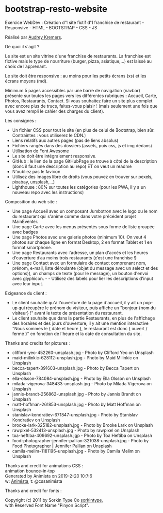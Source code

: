 # bootstrap-resto-website   

Exercice WebDev : Création d'1 site fictif d'1 franchise de restaurant - Responsive - HTML - BOOTSTRAP - CSS - JS   

Réalisé par [Audrey Kremers](https://github.com/AudreyKremers).

De quoi il s'agit ?   

Le site est un site vitrine d'une franchise de restaurants. La franchise est fictive mais le type de nourriture (burger, pizza, asiatique,...) est laissé au choix de l’apprenant.   

Le site doit être responsive : au moins pour les petits écrans (xs) et les écrans moyens (md).   

Minimum 5 pages accessibles par une barre de navigation (navbar) présente sur toutes les pages vers les différentes rubriques : Accueil, Carte, Photos, Restaurants, Contact. Si vous souhaitez faire un site plus complet avec encore plus de trucs, faites-vous plaisir ! (mais seulement une fois que vous avez rempli le cahier des charges du client).   

Les consignes :   

- Un fichier CSS pour tout le site (en plus de celui de Bootstrap, bien sûr. Contraintes : vous utiliserez le CDN.)   
- Liens relatifs aux autres pages (pas de liens absolus)  
- Fichiers rangés dans des dossiers (assets, puis css, js et img dedans)   
- Utilisation de Font Awesome   
- Le site doit être intégralement responsive.   
- GitHub : le lien de la page GitHubPage se trouve à côté de la description (donc il faut une description au repo) ET on veut un readme   
- N'oubliez pas le favicon   
- Utilisez des images libre de droits (vous pouvez en trouver sur pexels, pixabay, unsplash,...)    
- Lighthouse : 80% sur toutes les catégories (pour les PWA, il y a un nouveau repo avec les instructions)   

Composition du web site :   

- Une page Accueil avec un composant Jumbotron avec le logo ou le nom du restaurant qui s'anime comme dans votre précédent projet MainEventer.   
- Une page Carte avec les menus présentés sous forme de liste groupée avec badges   
- Une page Photos avec une galerie photos (minimum 10). On veut 4 photos sur chaque ligne en format Desktop, 2 en format Tablet et 1 en format smartphone.    
- Une page Restaurants avec l'adresse, un plan d'accès et les heures d'ouverture d’au moins trois restaurants (c’est une franchise !)    
- Une page Contact avec un formulaire de contact comprenant nom, prénom, e-mail, liste déroulante (objet du message avec un select et des options)), un champs de texte (pour le message), un bouton d'envoi avec glyphicon. -  - Utilisez des labels pour lier les descriptions d'input avec leur input.   

Exigeance du client :   

- Le client souhaite qu'à l'ouverture de la page d'accueil, il y ait un pop-up qui récupère le prénom du visiteur, puis affiche un "bonjour {nom du visiteur} !" avant le texte de présentation du restaurant.    
- Le client souhaite que dans la partie Restaurants, en plus de l'affichage des horaires et des jours d'ouverture, il y ait une mention interactive "Nous sommes le { date et heure }, le restaurant est donc { ouvert / fermé }" en fonction de l'heure et la date de consultation du site.    

Thanks and credits for pictures :   

- clifford-yeo-452260-unsplash.jpg - Photo by Clifford Yeo on Unsplash   
- maid-milinkic-628112-unsplash.jpg - Photo by Maid Milinkic on Unsplash   
- becca-tapert-391603-unsplash.jpg - Photo by Becca Tapert on Unsplash   
- ella-olsson-784084-unsplash.jpg - Photo by Ella Olsson on Unsplash    
- milada-vigerova-348433-unsplash.jpg - Photo by Milada Vigerova on Unsplash   
- jannis-brandt-256862-unsplash.jpg - Photo by Jannis Brandt on Unsplash   
- matt-hoffman-261853-unsplash.jpg - Photo by Matt Hoffman on Unsplash   
- stanislav-kondratiev-671847-unsplash.jpg - Photo by Stanislav Kondratiev on Unsplash   
- brooke-lark-325182-unsplash.jpg - Photo by Brooke Lark on Unsplash
- rawpixel-532413-unsplash.jpg - Photo by rawpixel on Unsplash   
- toa-heftiba-409692-unsplash.jgp - Photo by Toa Heftiba on Unsplash   
- food-photographer-jennifer-pallian-321038-unsplash.jpg - Photo by Food Photographer | Jennifer Pallian on Unsplash   
- camila-melim-1181195-unsplash.jpg - Photo by Camila Melim on Unsplash   

Thanks and credit for animations CSS :   
animation bounce-in-top   
Generated by Animista on 2019-2-20 10:7:6   
w: [Animista](http://animista.net), t: @cssanimista   

Thanks and credit for fonts :   

Copyright (c) 2011 by Sorkin Type Co [sorkintype](www.sorkintype.com),    
with Reserved Font Name "Pinyon Script".    
